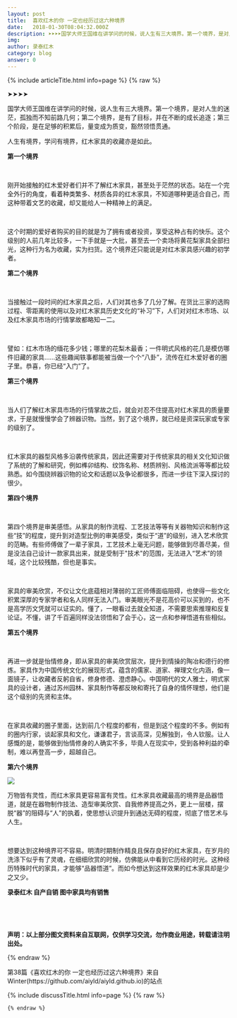 ```yaml
---
layout: post
title:  喜欢红木的你 一定也经历过这六种境界
date:   2018-01-30T08:04:32.000Z
description: ➤➤➤➤国学大师王国维在讲学问的时候，说人生有三大境界。第一个境界，是对人生的迷茫，孤独而不知前路几何；第二个境界，是有了目标，并在不断的成长追逐；第三个阶段，...
img: 
author: 录泰红木
category: blog
answer: 0
---
```

<div class="article-root">
  <div class="article">
    {% include articleTitle.html info=page %}
    {% raw %}
    <div class="article-content"><p>➤➤➤➤</p>

<p>国学大师王国维在讲学问的时候，说人生有三大境界。第一个境界，是对人生的迷茫，孤独而不知前路几何；第二个境界，是有了目标，并在不断的成长追逐；第三个阶段，是在足够的积累后，量变成为质变，豁然领悟贯通。</p>

<p>人生有境界，学问有境界，红木家具的收藏亦是如此。</p>

<p><strong>第一个境界&nbsp;</strong></p>

<p>&nbsp;</p>

<p>刚开始接触的红木爱好者们并不了解红木家具，甚至处于茫然的状态。站在一个完全外行的角度，看着种类繁多、材质各异的红木家具，不知道哪种更适合自己，而这种带着文艺的收藏，却又能给人一种精神上的满足。</p>

<p>&nbsp;</p>

<p>这个时期的爱好者购买的目的就是为了拥有或者投资，享受这种占有的快乐。这个级别的人前几年比较多，一下手就是一大批，甚至去一个卖场将黄花梨家具全部扫光，这种行为名为收藏，实为扫货。这个境界还只能说是对红木家具感兴趣的初学者。</p>

<p><strong><strong>第二个境界</strong></strong></p>

<p>&nbsp;</p>

<p>当接触过一段时间的红木家具之后，人们对其也多了几分了解。在货比三家的选购过程、零距离的使用以及对红木家具历史文化的&ldquo;补习&rdquo;下，人们对对红木市场、以及红木家具市场的行情掌故都略知一二。</p>

<p>&nbsp;</p>

<p>譬如：红木市场的缅花多少钱；哪里的花梨木最香；一件明式风格的花几是模仿哪件旧藏的家具&hellip;&hellip;这些趣闻轶事都能被当做一个个&ldquo;八卦&rdquo;，流传在红木爱好者的圈子里。恭喜，你已经&ldquo;入门&rdquo;了。</p>

<p><strong>第三个境界&nbsp;</strong></p>

<p>&nbsp;</p>

<p>当人们了解红木家具市场的行情掌故之后，就会对忍不住提高对红木家具的质量要求，于是就慢慢学会了辨器识物。当然，到了这个境界，就已经是资深玩家或专家的级别了。</p>

<p>&nbsp;</p>

<p>红木家具的器型风格多沿袭传统家具，因此还需要对于传统家具的相关文化知识做了系统的了解和研究，例如榫卯结构、纹饰名称、材质辨别、风格流派等等都比较熟悉。如今围绕辨器识物的论文和话题以及争论都很多，而进一步往下深入探讨的很少。</p>

<p><strong>第四个境界&nbsp;</strong></p>

<p>&nbsp;</p>

<p>第四个境界是审美感悟。从家具的制作流程、工艺技法等等有关器物知识和制作这些&ldquo;技&rdquo;的程度，提升到对造型比例的审美感受，类似于&ldquo;道&rdquo;的级别，进入艺术欣赏的范畴。有些师傅做了一辈子家具，工艺技术上毫无问题，能够做到尽善尽美，但是没法自己设计一款家具出来，就是受制于&quot;技术&quot;的范围，无法进入&ldquo;艺术&rdquo;的领域，这个比较残酷，但也是事实。</p>

<p>&nbsp;</p>

<p>家具的审美欣赏，不仅让文化底蕴相对薄弱的工匠师傅面临阻碍，也使得一些文化积累深厚的专家学者和名人同样无法入门。审美眼光不是花高价可以买到的，也不是高学历文凭就可以证实的。懂了，一眼看过去就全知道，不需要思索推理和反复论证。不懂，讲了千百遍同样没法领悟和了会于心，这一点和参禅悟道有些相似。</p>

<p><strong>第五个境界&nbsp;</strong></p>

<p>&nbsp;</p>

<p>再进一步就是怡情修身，即从家具的审美欣赏层次，提升到情操的陶冶和德行的修炼。家具作为中国传统文化的展现形式，蕴含的儒家、道家、禅理文化内涵，像一面镜子，让收藏者反躬自省，修身修德、澄虑静心。中国明代的文人雅士，明式家具的设计者，通过苏州园林、家具制作等都反映和寄托了自身的情怀理想，他们是这个级别的先贤和主体。</p>

<p>&nbsp;</p>

<p>在家具收藏的圈子里面，达到前几个程度的都有，但是到这个程度的不多。例如有的圈内行家，谈起家具和文化，谦谦君子，言谈高深，见解独到，令人钦服。让人感慨的是，能够做到怡情修身的人确实不多，毕竟人在现实中，受到各种利益的牵制，难以再登高一步，超越自己。</p>

<p><strong>第六个境界&nbsp;</strong></p>

<p><img src="https://mmbiz.qpic.cn/mmbiz_jpg/9bv2iaqV02jUF0gZ2icdDvk3cniaI2gWhLyd1e6XRyaANPm83iaZKxrnT7yyaMT07z6bPHM1OuSrpMbhiaMVib0w4dwg/640?wx_fmt=jpeg&amp;tp=webp&amp;wxfrom=5&amp;wx_lazy=1" style="height:auto !important; visibility:visible !important; width:auto !important" /></p>

<p>万物皆有灵性，而红木家具更容易富有灵性。红木家具收藏最高的境界是品器悟道，就是在器物制作技法、造型审美欣赏、自我修养提高之外，更上一层楼，摆脱&ldquo;器&rdquo;的阻碍与&ldquo;人&rdquo;的执着，使思想认识提升到通达无碍的程度，彻底了悟艺术与人生。</p>

<p>&nbsp;</p>

<p>想要达到这种境界可不容易。明清时期制作精良且保存良好的红木家具，在岁月的洗涤下似乎有了灵魂，在细细欣赏的时候，仿佛能从中看到它历经的时光。这种经历特殊时代的家具，才能够&ldquo;品器悟道&rdquo;。而如今想达到这样效果的红木家具却是少之又少。</p>

<p><strong>录泰红木 自产自销 图中家具均有销售</strong></p>

<p>&nbsp;</p>

<p>&nbsp;</p>

<p><strong>声明：以上部分图文资料来自互联网，仅供学习交流，勿作商业用途，转载请注明出处。</strong></p>
</div>
    {% endraw %}
  </div>
  <p class="winter_mark">第38篇《喜欢红木的你 一定也经历过这六种境界》来自Winter(https://github.com/aiyld/aiyld.github.io)的站点</p>
  <div class="discuss-wrapper">
    {% include discussTitle.html info=page %}
    {% raw %}
    
    {% endraw %}
  </div>
<div>
